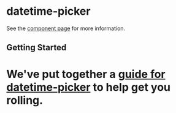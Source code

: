 # datetime-picker

See the [component page](http://tylergarlick.github.io/datetime-picker) for more information.

## Getting Started

We've put together a [guide for datetime-picker](http://www.polymer-project.org/docs/start/reusableelements.html) to help get you rolling.
=======

